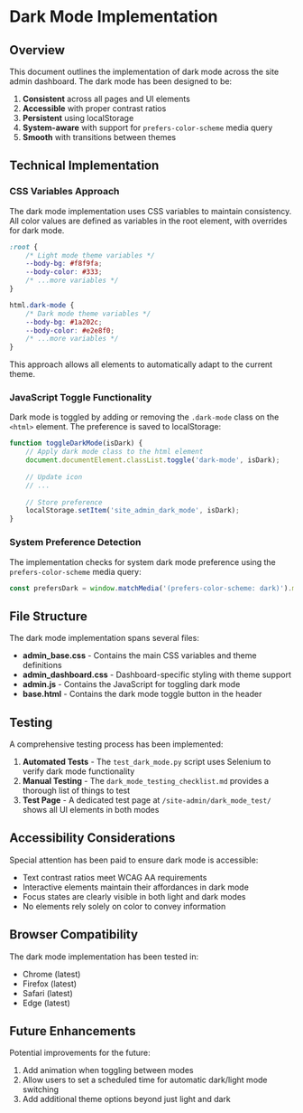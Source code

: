 # Dark Mode Implementation

## Overview

This document outlines the implementation of dark mode across the site admin dashboard. The dark mode has been designed to be:

1. **Consistent** across all pages and UI elements
2. **Accessible** with proper contrast ratios
3. **Persistent** using localStorage
4. **System-aware** with support for `prefers-color-scheme` media query
5. **Smooth** with transitions between themes

## Technical Implementation

### CSS Variables Approach

The dark mode implementation uses CSS variables to maintain consistency. All color values are defined as variables in the root element, with overrides for dark mode.

```css
:root {
    /* Light mode theme variables */
    --body-bg: #f8f9fa;
    --body-color: #333;
    /* ...more variables */
}

html.dark-mode {
    /* Dark mode theme variables */
    --body-bg: #1a202c;
    --body-color: #e2e8f0;
    /* ...more variables */
}
```

This approach allows all elements to automatically adapt to the current theme.

### JavaScript Toggle Functionality

Dark mode is toggled by adding or removing the `.dark-mode` class on the `<html>` element. The preference is saved to localStorage:

```javascript
function toggleDarkMode(isDark) {
    // Apply dark mode class to the html element
    document.documentElement.classList.toggle('dark-mode', isDark);
    
    // Update icon
    // ...
    
    // Store preference
    localStorage.setItem('site_admin_dark_mode', isDark);
}
```

### System Preference Detection

The implementation checks for system dark mode preference using the `prefers-color-scheme` media query:

```javascript
const prefersDark = window.matchMedia('(prefers-color-scheme: dark)').matches;
```

## File Structure

The dark mode implementation spans several files:

- **admin_base.css** - Contains the main CSS variables and theme definitions
- **admin_dashboard.css** - Dashboard-specific styling with theme support
- **admin.js** - Contains the JavaScript for toggling dark mode
- **base.html** - Contains the dark mode toggle button in the header

## Testing

A comprehensive testing process has been implemented:

1. **Automated Tests** - The `test_dark_mode.py` script uses Selenium to verify dark mode functionality
2. **Manual Testing** - The `dark_mode_testing_checklist.md` provides a thorough list of things to test
3. **Test Page** - A dedicated test page at `/site-admin/dark_mode_test/` shows all UI elements in both modes

## Accessibility Considerations

Special attention has been paid to ensure dark mode is accessible:

- Text contrast ratios meet WCAG AA requirements
- Interactive elements maintain their affordances in dark mode
- Focus states are clearly visible in both light and dark modes
- No elements rely solely on color to convey information

## Browser Compatibility

The dark mode implementation has been tested in:

- Chrome (latest)
- Firefox (latest)
- Safari (latest)
- Edge (latest)

## Future Enhancements

Potential improvements for the future:

1. Add animation when toggling between modes
2. Allow users to set a scheduled time for automatic dark/light mode switching
3. Add additional theme options beyond just light and dark 